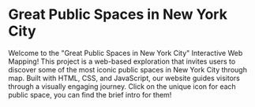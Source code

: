# Great Public Spaces in New York City
Welcome to the "Great Public Spaces in New York City" Interactive Web Mapping!
This project is a web-based exploration that invites users to discover some of the most iconic public spaces in New York City through map.
Built with HTML, CSS, and JavaScript, our website guides visitors through a visually engaging journey.
Click on the unique icon for each public space, you can find the brief intro for them!
